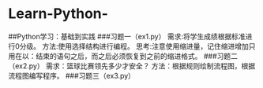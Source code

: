 # Learn-Python-
##Python学习：基础到实践
###习题一（ex1.py）
需求:将学生成绩根据标准进行0分级。
方法:使用选择结构进行编程。
思考:注意使用缩进量，记住缩进增加只用在以：结束的语句之后，而之后必须恢复到之前的缩进格式。
###习题二（ex2.py）
需求：篮球比赛领先多少才安全？
方法：根据规则绘制流程图，根据流程图编写程序。
###习题三（ex3.py）
